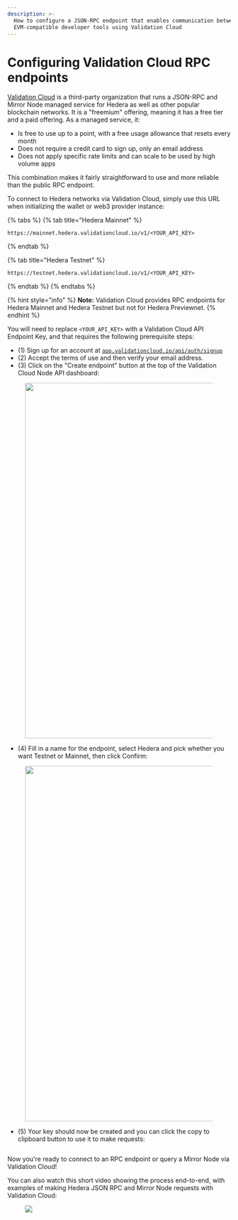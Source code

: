 ```yaml
---
description: >-
  How to configure a JSON-RPC endpoint that enables communication between
  EVM-compatible developer tools using Validation Cloud
---
```


# Configuring Validation Cloud RPC endpoints

[Validation Cloud](https://www.validationcloud.io/node) is a third-party organization that runs a JSON-RPC and Mirror Node managed service for Hedera as well as other popular blockchain networks. It is a "freemium" offering, meaning it has a free tier and a paid offering. As a managed service, it:

* Is free to use up to a point, with a free usage allowance that resets every month
* Does not require a credit card to sign up, only an email address
* Does not apply specific rate limits and can scale to be used by high volume apps

This combination makes it fairly straightforward to use and more reliable than the public RPC endpoint.

To connect to Hedera networks via Validation Cloud, simply use this URL when initializing the wallet or web3 provider instance:

{% tabs %}
{% tab title="Hedera Mainnet" %}
```
https://mainnet.hedera.validationcloud.io/v1/<YOUR_API_KEY>
```
{% endtab %}

{% tab title="Hedera Testnet" %}
```
https://testnet.hedera.validationcloud.io/v1/<YOUR_API_KEY>
```
{% endtab %}
{% endtabs %}

{% hint style="info" %}
**Note:** Validation Cloud provides RPC endpoints for Hedera Mainnet and Hedera Testnet but not for Hedera Previewnet.
{% endhint %}

You will need to replace `<YOUR_API_KEY>` with a Validation Cloud API Endpoint Key, and that requires the following prerequisite steps:

* (1) Sign up for an account at [`app.validationcloud.io/api/auth/signup`](https://app.validationcloud.io/api/auth/signup)
* (2) Accept the terms of use and then verify your email address.
* (3) Click on the "Create endpoint" button at the top of the Validation Cloud Node API dashboard:

<figure><img src="https://i.imgur.com/MPqxxz9.png" alt="" width="800"><figcaption></figcaption></figure>

* (4) Fill in a name for the endpoint, select Hedera and pick whether you want Testnet or Mainnet, then click Confirm:

<figure><img src="https://i.imgur.com/BgOdiku.png" alt="" width="800"><figcaption></figcaption></figure>

* (5) Your key should now be created and you can click the copy to clipboard button to use it to make requests:

<figure><img src="https://i.imgur.com/adXZzMZ.png" alt=""><figcaption></figcaption></figure>

Now you're ready to connect to an RPC endpoint or query a Mirror Node via Validation Cloud!

You can also watch this short video showing the process end-to-end, with examples of making Hedera JSON RPC and Mirror Node requests with Validation Cloud:
<figure>
    <a href="https://www.loom.com/share/22cb87ee589248e58c95bbba6edc1667">
      <img style="max-width:800px;" src="https://cdn.loom.com/sessions/thumbnails/22cb87ee589248e58c95bbba6edc1667-with-play.gif">
    </a>
</figure>
